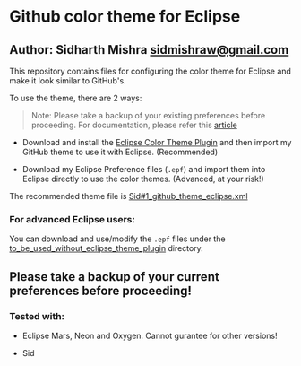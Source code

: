 # Github color theme for Eclipse
##
## Author: Sidharth Mishra <sidmishraw@gmail.com>

This repository contains files for configuring the color theme for Eclipse and make it look similar to GitHub's.

To use the theme, there are 2 ways:

> Note: Please take a backup of your existing preferences before proceeding. For documentation, please refer this [article](https://help.eclipse.org/neon/index.jsp?topic=%2Forg.eclipse.platform.doc.user%2Ftasks%2Ftimpandexp.htm)

* Download and install the [Eclipse Color Theme Plugin](http://www.eclipsecolorthemes.org/?view=plugin) and then import my GitHub theme to use it with Eclipse. (Recommended)

* Download my Eclipse Preference files (`.epf`) and import them into Eclipse directly to use the color themes. (Advanced, at your risk!)

The recommended theme file is [Sid#1_github_theme_eclipse.xml](./Sid#1_github_theme_eclipse.xml)

### For advanced Eclipse users:
You can download and use/modify the `.epf` files under the [to_be_used_without_eclipse_theme_plugin](./to_be_used_without_eclipse_theme_plugin) directory. 

## Please take a backup of your current preferences before proceeding!

### Tested with:
* Eclipse Mars, Neon and Oxygen. Cannot gurantee for other versions!

- Sid
